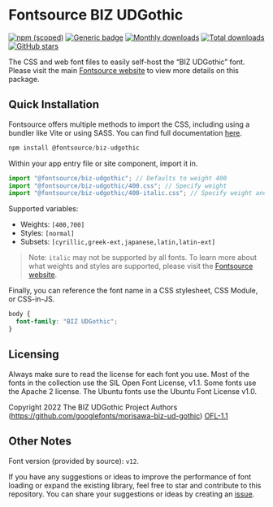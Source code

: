 # Fontsource BIZ UDGothic

[![npm (scoped)](https://img.shields.io/npm/v/@fontsource/biz-udgothic?color=brightgreen)](https://www.npmjs.com/package/@fontsource/biz-udgothic) [![Generic badge](https://img.shields.io/badge/fontsource-passing-brightgreen)](https://github.com/fontsource/fontsource) [![Monthly downloads](https://badgen.net/npm/dm/@fontsource/biz-udgothic)](https://github.com/fontsource/fontsource) [![Total downloads](https://badgen.net/npm/dt/@fontsource/biz-udgothic)](https://github.com/fontsource/fontsource) [![GitHub stars](https://img.shields.io/github/stars/fontsource/fontsource.svg?style=social&label=Star)](https://github.com/fontsource/fontsource/stargazers)

The CSS and web font files to easily self-host the “BIZ UDGothic” font. Please visit the main [Fontsource website](https://fontsource.org/fonts/biz-udgothic) to view more details on this package.

## Quick Installation

Fontsource offers multiple methods to import the CSS, including using a bundler like Vite or using SASS. You can find full documentation [here](https://fontsource.org/docs/getting-started/introduction).

```javascript
npm install @fontsource/biz-udgothic
```

Within your app entry file or site component, import it in.

```javascript
import "@fontsource/biz-udgothic"; // Defaults to weight 400
import "@fontsource/biz-udgothic/400.css"; // Specify weight
import "@fontsource/biz-udgothic/400-italic.css"; // Specify weight and style
```

Supported variables:
- Weights: `[400,700]`
- Styles: `[normal]`
- Subsets: `[cyrillic,greek-ext,japanese,latin,latin-ext]`

> Note: `italic` may not be supported by all fonts. To learn more about what weights and styles are supported, please visit the [Fontsource website](https://fontsource.org/fonts/biz-udgothic).

Finally, you can reference the font name in a CSS stylesheet, CSS Module, or CSS-in-JS.

```css
body {
  font-family: "BIZ UDGothic";
}
```

## Licensing
Always make sure to read the license for each font you use. Most of the fonts in the collection use the SIL Open Font License, v1.1. Some fonts use the Apache 2 license. The Ubuntu fonts use the Ubuntu Font License v1.0.

Copyright 2022 The BIZ UDGothic Project Authors (https://github.com/googlefonts/morisawa-biz-ud-gothic)
[OFL-1.1](https://openfontlicense.org)

## Other Notes
Font version (provided by source): `v12`.

If you have any suggestions or ideas to improve the performance of font loading or expand the existing library, feel free to star and contribute to this repository. You can share your suggestions or ideas by creating an [issue](https://github.com/fontsource/fontsource/issues).